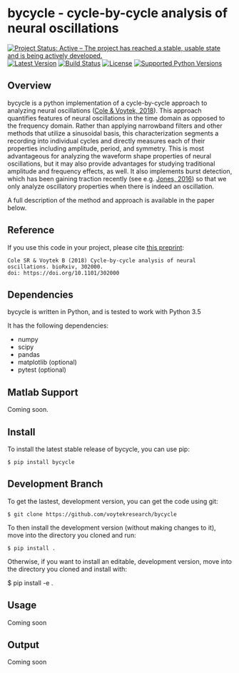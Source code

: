 # bycycle - cycle-by-cycle analysis of neural oscillations

[![Project Status: Active – The project has reached a stable, usable state and is being actively developed.](http://www.repostatus.org/badges/latest/active.svg)](http://www.repostatus.org/#active)
[![Latest Version](https://img.shields.io/pypi/v/bycycle.svg)](https://pypi.python.org/pypi/bycycle/)
[![Build Status](https://travis-ci.org/voytekresearch/bycycle.svg)](https://travis-ci.org/voytekresearch/bycycle)
[![License](https://img.shields.io/pypi/l/bycycle.svg)](https://opensource.org/licenses/Apache-2.0)
[![Supported Python Versions](https://img.shields.io/pypi/pyversions/bycycle.svg)](https://pypi.python.org/pypi/bycycle/)

## Overview

bycycle is a python implementation of a cycle-by-cycle approach to analyzing neural oscillations ([Cole & Voytek, 2018](https://www.biorxiv.org/content/early/2018/04/16/302000)). This approach quantifies features of neural oscillations in the time domain as opposed to the frequency domain. Rather than applying narrowband filters and other methods that utilize a sinusoidal basis, this characterization segments a recording into individual cycles and directly measures each of their properties including amplitude, period, and symmetry. This is most advantageous for analyzing the waveform shape properties of neural oscillations, but it may also provide advantages for studying traditional amplitude and frequency effects, as well. It also implements burst detection, which has been gaining traction recently (see e.g. [Jones, 2016](https://www.sciencedirect.com/science/article/pii/S0959438816300769?via%3Dihub)) so that we only analyze oscillatory properties when there is indeed an oscillation.

A full description of the method and approach is available in the paper below.

## Reference

If you use this code in your project, please cite [this preprint](https://www.biorxiv.org/content/early/2018/04/16/302000):

    Cole SR & Voytek B (2018) Cycle-by-cycle analysis of neural oscillations. bioRxiv, 302000.
    doi: https://doi.org/10.1101/302000

## Dependencies

bycycle is written in Python, and is tested to work with Python 3.5

It has the following dependencies:
- numpy
- scipy
- pandas
- matplotlib (optional)
- pytest (optional)

## Matlab Support

Coming soon.

## Install

To install the latest stable release of bycycle, you can use pip:

`$ pip install bycycle`

## Development Branch

To get the lastest, development version, you can get the code using git:

`$ git clone https://github.com/voytekresearch/bycycle`

To then install the development version (without making changes to it), move into the directory you cloned and run:

`$ pip install .`

Otherwise, if you want to install an editable, development version, move into the directory you cloned and install with:

$ pip install -e .

## Usage

Coming soon

## Output

Coming soon
